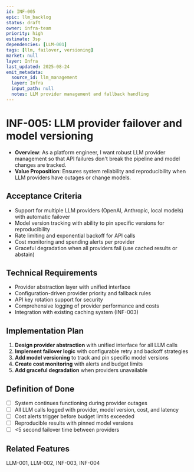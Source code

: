 ```yaml
---
id: INF-005
epic: llm_backlog
status: draft
owner: infra-team
priority: high
estimate: 3sp
dependencies: [LLM-001]
tags: [llm, failover, versioning]
market: null
layer: Infra
last_updated: 2025-08-24
emit_metadata:
  source_id: llm_management
  layer: Infra
  input_path: null
  notes: LLM provider management and fallback handling
---
```


# INF-005: LLM provider failover and model versioning

- **Overview**: As a platform engineer, I want robust LLM provider management so that API failures don't break the pipeline and model changes are tracked.
- **Value Proposition**: Ensures system reliability and reproducibility when LLM providers have outages or change models.

## Acceptance Criteria
- Support for multiple LLM providers (OpenAI, Anthropic, local models) with automatic failover
- Model version tracking with ability to pin specific versions for reproducibility
- Rate limiting and exponential backoff for API calls
- Cost monitoring and spending alerts per provider
- Graceful degradation when all providers fail (use cached results or abstain)

## Technical Requirements
- Provider abstraction layer with unified interface
- Configuration-driven provider priority and fallback rules
- API key rotation support for security
- Comprehensive logging of provider performance and costs
- Integration with existing caching system (INF-003)

## Implementation Plan
1. **Design provider abstraction** with unified interface for all LLM calls
2. **Implement failover logic** with configurable retry and backoff strategies
3. **Add model versioning** to track and pin specific model versions
4. **Create cost monitoring** with alerts and budget limits
5. **Add graceful degradation** when providers unavailable

## Definition of Done
- [ ] System continues functioning during provider outages
- [ ] All LLM calls logged with provider, model version, cost, and latency
- [ ] Cost alerts trigger before budget limits exceeded
- [ ] Reproducible results with pinned model versions
- [ ] <5 second failover time between providers

## Related Features
LLM-001, LLM-002, INF-003, INF-004
